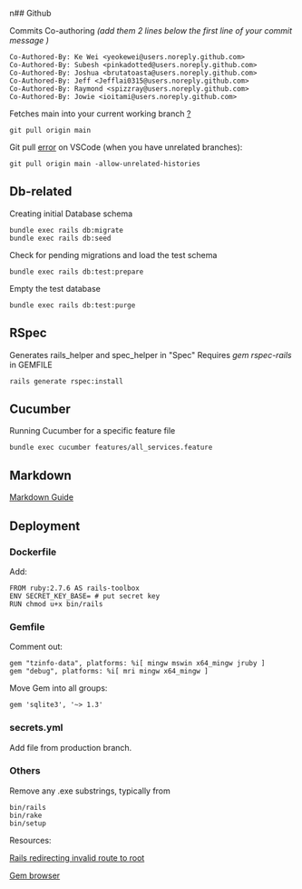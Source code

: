 n## Github

Commits Co-authoring _(add them 2 lines below the first line of your commit message )_

    Co-Authored-By: Ke Wei <yeokewei@users.noreply.github.com>
    Co-Authored-By: Subesh <pinkadotted@users.noreply.github.com>
    Co-Authored-By: Joshua <brutatoasta@users.noreply.github.com>
    Co-Authored-By: Jeff <Jefflai0315@users.noreply.github.com>    
    Co-Authored-By: Raymond <spizzray@users.noreply.github.com>  
    Co-Authored-By: Jowie <ioitami@users.noreply.github.com>  

Fetches main into your current working branch [?](https://stackoverflow.com/questions/52108832/what-is-the-difference-between-git-pull-and-git-pull-origin-master)
```
git pull origin main
```

Git pull [error](https://www.datree.io/resources/git-error-fatal-refusing-to-merge-unrelated-histories) on VSCode (when you have unrelated branches):
```
git pull origin main -allow-unrelated-histories
```

## Db-related

Creating initial Database schema
```
bundle exec rails db:migrate
bundle exec rails db:seed
```

Check for pending migrations and load the test schema
```
bundle exec rails db:test:prepare
```
Empty the test database
```
bundle exec rails db:test:purge
```

## RSpec
Generates rails_helper and spec_helper in "Spec"
Requires *gem rspec-rails* in GEMFILE

    rails generate rspec:install

## Cucumber
Running Cucumber for a specific feature file
```
bundle exec cucumber features/all_services.feature
```
## Markdown
[Markdown Guide](https://agea.github.io/tutorial.md/)

## Deployment
### Dockerfile

Add:

    FROM ruby:2.7.6 AS rails-toolbox
    ENV SECRET_KEY_BASE= # put secret key
    RUN chmod u+x bin/rails

### Gemfile

Comment out:

    gem "tzinfo-data", platforms: %i[ mingw mswin x64_mingw jruby ]
    gem "debug", platforms: %i[ mri mingw x64_mingw ]
    
Move Gem into all groups:

    gem 'sqlite3', '~> 1.3' 

### secrets.yml

Add file from production branch.

### Others

Remove any .exe substrings, typically from 

    bin/rails
    bin/rake
    bin/setup

Resources:

[Rails redirecting invalid route to root](https://stackoverflow.com/questions/6548928/rails-redirecting-invalid-route-to-root)

[Gem browser](https://github.com/fnando/browser)